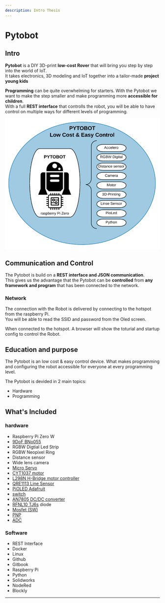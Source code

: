 ```yaml
---
description: Intro Thesis
---
```


# Pytobot

## Intro

**Pytobot** is a DIY 3D-print **low-cost Rover** that will bring you step by step into the world of IoT.   
It takes electronics, 3D modeling and IoT together into a tailor-made **project young kids**

**Programming** can be quite overwhelming for starters. With the Pytobot we want to make the step smaller and make programming more **accessible for children**.   
With a full **REST interface** that controlls the robot, you will be able to have control on multiple ways for different levels of programming. 

![](.gitbook/assets/screenshot-2019-05-27-at-15.29.30.png)

## Communication and Control 

The Pytobot is build on a **REST interface and JSON communication**.   
This gives us the advantage that the Pytobot can be **controlled** from **any framework and program** that has been connected to the network. 

### Network

The connection with the Robot is delivered by connecting to the hotspot from the raspberry Pi.   
You will be able to read the SSID and password from the Oled screen. 

When connected to the hotspot. A browser will show the toturial and startup config to control the Robot.

## Education and purpose

The Pytobot is an low cost & easy control device. What makes programming and configuring the robot accessible for everyone at every programming level. 

The Pytobot is devided in 2 main topics:

* Hardware
* Programming

## What's Included

### hardware

* Raspberry Pi Zero W
* [9DoF BNo055 ](https://learn.adafruit.com/adafruit-bno055-absolute-orientation-sensor/overview)
* RGBW Digtial Led Strip
* RGBW Neopixel Ring
* Distance sensor
* Wide lens camera
* [Micro Servo](http://www.ee.ic.ac.uk/pcheung/teaching/DE1_EE/stores/sg90_datasheet.pdf)
* [CYT1037 motor](https://www.sparkfun.com/products/13302?_ga=2.93423325.136307397.1555493489-1667146737.1552666307)
* [L298N H-Bridge motor controller](https://www.sparkfun.com/datasheets/Robotics/L298_H_Bridge.pdf)
* [QRE1113 Line Sensor](https://www.sparkfun.com/products/9453)
* [PiOLED Adafruit](https://www.adafruit.com/product/3527)
* [switch](https://www.sparkfun.com/products/8837)
* [AN7805 DC/DC converter](https://industrial.panasonic.com/content/data/SC/ds/ds4/AN7800_E_discon.pdf)
* [RFNL10 TJ6s](http://d1d2qsbl8m0m72.cloudfront.net/en/products/databook/datasheet/discrete/diode/fast_recovery/rfnl10tj6s.pdf) diode
* [Mosfet \(SW\)](https://www.infineon.com/dgdl/irfz44npbf.pdf?fileId=5546d462533600a40153563b3a9f220d)
* [PNP](https://4donline.ihs.com/images/VipMasterIC/IC/SGST/SGSTS31593/SGSTS31593-1.pdf)
* [ADC](https://learn.adafruit.com/mcp3008-spi-adc/python-circuitpython)

### Software

* REST Interface
* Docker
* Linux
* Github
* Gitbook
* Raspberry Pi
* Python
* Solidworks
* NodeRed
* Blockly
* * * 
